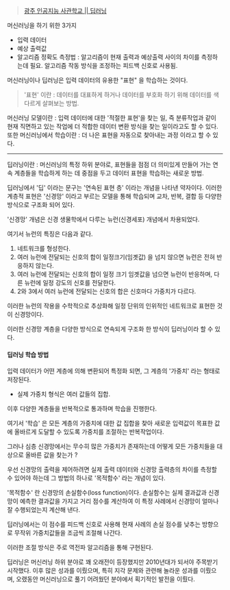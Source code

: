 > [광주 인공지능 사관학교 || 딥러닝](http://precourse.gj-aischool.com/lectures/4)

머신러닝을 하기 위한 3가지
* 입력 데이터
* 예상 출력값
* 알고리즘 정확도 측정법 : 알고리즘이 현재 출력과 예상출력 사이의 차이를 측정하는데 필요. 알고리즘 작동 방식을 조정하는 피드백 신호로 사용됨. 

머신러닝이나 딥러닝은 입력 데이터의 유용한 "표현" 을 학습하는 것이다.

> '표현' 이란 : 데이터를 대표하게 하거나 데이터를 부호화 하기 위해 데이터를 색다르게 살펴보는 방법.

머신러닝 모델이란 : 입력 데이터에 대한 '적절한 표현'을 찾는 일, 즉 분류작업과 같이 현재 직면하고 있는 작업에 더 적합한 데이터 변환 방식을 찾는 일이라고도 할 수 있다. 
또한 머신러닝에서 학습이란 : 더 나은 표현을 자동으로 찾아내는 과정 이라고 할 수 있다.

---------------------

딥러닝이란 : 머신러닝의 특정 하위 분야로, 표현들을 점점 더 의미있게 만들어 가는 연속 계층들을 학습하게 하는 데 중점을 두고 데이터 표현을 학습하는 새로운 방법.

딥러닝에서 '딥' 이라는 문구는 '연속된 표현 층' 이라는 개념을 나타낸 약자이다.
이러한 계층적 표현은 '신경망' 이라고 부르는 모델을 통해 학습되며 교차, 반복, 결합 등 다양한 방식으로 구조화 되어 있다. 

'신경망' 개념은 신경 생물학에서 다루는 뉴런(신경세포) 개념에서 차용되었다. 

여기서 뉴런의 특징은 다음과 같다.
1. 네트워크를 형성한다.
2. 여러 뉴런에 전달되는 신호의 합이 일정크기(임곗값) 을 넘지 않으면 뉴런은 전혀 반응하지 않는다.
3. 여러 뉴런에 전달되는 신호의 합이 일정 크기 임곗값을 넘으면 뉴런이 반응하며, 다른 뉴런에 일정 강도의 신호를 전달한다.
4. 2와 3에서 여러 뉴런에 전달되는 신호의 합은 신호마다 가중치가 다르다.

이러한 뉴런의 작용을 수학적으로 추상화해 일정 단위의 인위적인 네트워크로 표현한 것이 신경망이다.

이러한 신경망 계층을 다양한 방식으로 연속되게 구조화 한 방식이 딥러닝이라 할 수 있다.

#### 딥러닝 학습 방법

입력 데이터가 어떤 계층에 의해 변환되어 특정화 되면, 그 계층의 '가중치' 라는 형태로 저장된다. 
* 실제 가중치 형식은 여러 값들의 집합.

이후 다양한 계층들을 반복적으로 통과하며 학습을 진행한다.

여기서 '학습' 은 모든 계층의 가중치에 대한 값 집합을 찾아 새로운 입력값이 목표한 값에 올바르게 도달할 수 있도록 가중치를 조절하는 반복작업이다.
 
그러나 심층 신경망에서는 무수히 많은 가중치가 존재하는데 어떻게 모든 가중치들을 대상으로 올바른 값을 찾는가 ?

우선 신경망의 출력을 제어하려면 실제 출력 데이터와 신경망 출력층의 차이를 측정할 수 있어야 하는데 그 방법의 하나로 '목적함수' 라는 개념이 있다.

'목적함수' 란 신경망의 손실함수(loss function)이다.  손실함수는 실제 결과값과 신경망이 예측한 결과값을 가지고 거리 점수를 계산하여 이 특정 사례에서 신경망이 얼마나 잘 수행되었는지 계산해 낸다. 

딥러닝에서는 이 점수를 피드백 신호로 사용해 현재 사례의 손실 점수를 낮추는 방향으로 무작위 가중치값들을 조금씩 조절해 나간다.

이러한 조절 방식은 주로 역전파 알고리즘을 통해 구현된다.

딥러닝은 머신러닝 하위 분야로 꽤 오래전이 등장했지만 2010년대가 되서야 주목받기 시작했다. 이후 많은 성과를 이뤘으며, 특히 지각 문제와 관련해 놀라운 성과를 이뤘으며, 오랬동안 머신러닝으로 풀기 어려웠던 분야에서 획기적인 발전을 이뤘다. 
